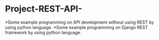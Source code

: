 # Project-REST-API-

*Some example programming on API development without using REST by using python language.
*Some example programming on Django REST framework by using python language.
